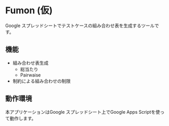 # Fumon (仮)
Google スプレッドシートでテストケースの組み合わせ表を生成するツールです。

## 機能
- 組み合わせ表生成
  - 総当たり
  - Pairwaise
- 制約による組み合わせの制限

## 動作環境
本アプリケーションはGoogle スプレッドシート上でGoogle Apps Scriptを使って動作します。
